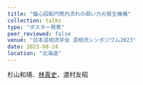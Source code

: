 ```yaml
---
title: "偏心回転円筒内流れの弱い力の発生機構"
collection: talks
type: "ポスター発表"
peer_reviewed: false
venue: "日本混相流学会 混相流シンポジウム2023"
date: 2023-08-24
location: "北海道"
---
```


杉山和靖、<u>林真史</u>、渡村友昭